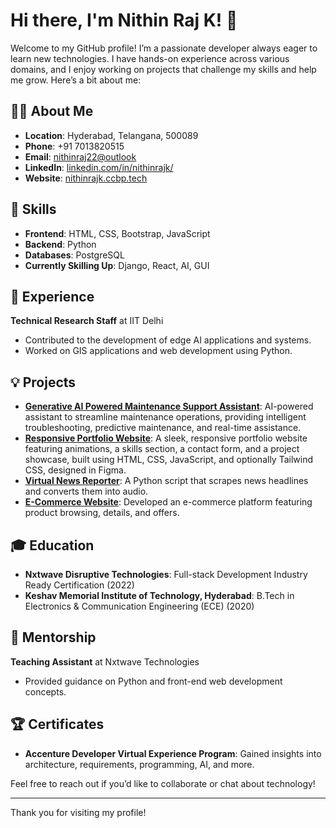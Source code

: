 # Hi there, I'm Nithin Raj K! 👋

Welcome to my GitHub profile! I’m a passionate developer always eager to learn new technologies. I have hands-on experience across various domains, and I enjoy working on projects that challenge my skills and help me grow. Here’s a bit about me:

## 👨‍💻 About Me
- **Location**: Hyderabad, Telangana, 500089
- **Phone**: +91 7013820515
- **Email**: [nithinraj22@outlook](mailto:nithinraj22@outlook)
- **LinkedIn**: [linkedin.com/in/nithinrajk/](https://www.linkedin.com/in/nithinrajk/)
- **Website**: [nithinrajk.ccbp.tech](https://nithinrajk.ccbp.tech)

## 🚀 Skills
- **Frontend**: HTML, CSS, Bootstrap, JavaScript
- **Backend**: Python
- **Databases**: PostgreSQL
- **Currently Skilling Up**: Django, React, AI, GUI

## 💼 Experience
**Technical Research Staff** at IIT Delhi  
- Contributed to the development of edge AI applications and systems.
- Worked on GIS applications and web development using Python.

## 💡 Projects
- **[Generative AI Powered Maintenance Support Assistant](https://github.com/2nithin2/Generative-AI-Powered-Maintenance-Support-Assistant)**: AI-powered assistant to streamline maintenance operations, providing intelligent troubleshooting, predictive maintenance, and real-time assistance.
- **[Responsive Portfolio Website](https://github.com/2nithin2/personal-portfolio-site-)**: A sleek, responsive portfolio website featuring animations, a skills section, a contact form, and a project showcase, built using HTML, CSS, JavaScript, and optionally Tailwind CSS, designed in Figma.
- **[Virtual News Reporter](https://github.com/2nithin2/web-scrapping-virtual-reporter)**: A Python script that scrapes news headlines and converts them into audio.
- **[E-Commerce Website](https://nithinecom.ccbp.tech)**: Developed an e-commerce platform featuring product browsing, details, and offers.

## 🎓 Education
- **Nxtwave Disruptive Technologies**: Full-stack Development Industry Ready Certification (2022)
- **Keshav Memorial Institute of Technology, Hyderabad**: B.Tech in Electronics & Communication Engineering (ECE) (2020)

## 🌟 Mentorship
**Teaching Assistant** at Nxtwave Technologies  
- Provided guidance on Python and front-end web development concepts.

## 🏆 Certificates
- **Accenture Developer Virtual Experience Program**: Gained insights into architecture, requirements, programming, AI, and more.

Feel free to reach out if you’d like to collaborate or chat about technology!

---

Thank you for visiting my profile!
